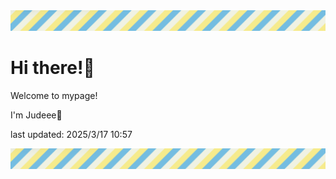 <!-- Header image -->
<img src="./pokemon/pokemon_30.png" width="1000">

# Hi there!👋

Welcome to mypage!

I'm Judeee🐷

last updated: 2025/3/17 10:57

<!-- Footer image -->
<img src="./pokemon/pokemon_30.png" width="1000">
